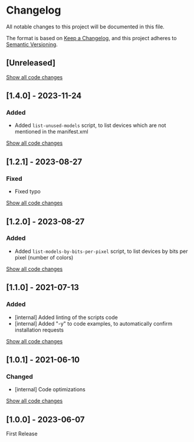 # Changelog

All notable changes to this project will be documented in this file.

The format is based on [Keep a Changelog](https://keepachangelog.com/en/1.0.0/), and this project adheres to [Semantic Versioning](https://semver.org/spec/v2.0.0.html).

## [Unreleased]

[Show all code changes](https://github.com/jens-duttke/garmin-scripts/compare/v1.2.1...HEAD)

## [1.4.0] - 2023-11-24

### Added

- Added `list-unused-models` script, to list devices which are not mentioned in the manifest.xml

[Show all code changes](https://github.com/jens-duttke/garmin-scripts/compare/v1.1.0...v1.2.0)

## [1.2.1] - 2023-08-27

### Fixed

- Fixed typo

[Show all code changes](https://github.com/jens-duttke/garmin-scripts/compare/v1.2.0...v1.2.1)

## [1.2.0] - 2023-08-27

### Added

- Added `list-models-by-bits-per-pixel` script, to list devices by bits per pixel (number of colors)

[Show all code changes](https://github.com/jens-duttke/garmin-scripts/compare/v1.1.0...v1.2.0)

## [1.1.0] - 2021-07-13

### Added

- [internal] Added linting of the scripts code
- [internal] Added "-y" to code examples, to automatically confirm installation requests

[Show all code changes](https://github.com/jens-duttke/garmin-scripts/compare/v1.0.1...v1.1.0)

## [1.0.1] - 2021-06-10

### Changed

- [internal] Code optimizations

[Show all code changes](https://github.com/jens-duttke/garmin-scripts/compare/v1.0.0...v1.0.1)

## [1.0.0] - 2023-06-07

First Release
